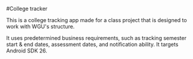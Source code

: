 #College tracker

This is a college tracking app made for a class project that is designed to work with WGU's structure.

It uses predetermined business requirements, such as tracking semester start & end dates, assessment dates, and notification ability.  It targets Android SDK 26.